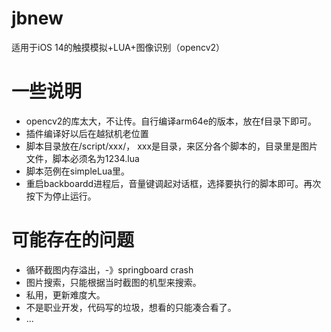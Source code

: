 # jbnew
 适用于iOS 14的触摸模拟+LUA+图像识别（opencv2）

# 一些说明
- opencv2的库太大，不让传。自行编译arm64e的版本，放在f目录下即可。
- 插件编译好以后在越狱机老位置
- 脚本目录放在/script/xxx/， xxx是目录，来区分各个脚本的，目录里是图片文件，脚本必须名为1234.lua
- 脚本范例在simpleLua里。
- 重启backboardd进程后，音量键调起对话框，选择要执行的脚本即可。再次按下为停止运行。

# 可能存在的问题
- 循环截图内存溢出，-》springboard crash
- 图片搜索，只能根据当时截图的机型来搜索。
- 私用，更新难度大。
- 不是职业开发，代码写的垃圾，想看的只能凑合看了。
- ...
